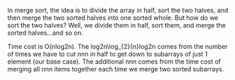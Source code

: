 In merge sort, the idea is to divide the array in half, sort the two halves, and then merge the two sorted halves into one sorted whole. But how do we sort the two halves? Well, we divide them in half, sort them, and merge the sorted halves...and so on. 

Time cost is O(nlog2​n). The log⁡2n\log_{2}{n}log2​n comes from the number of times we have to cut nnn in half to get down to subarrays of just 1 element (our base case). The additional nnn comes from the time cost of merging all nnn items together each time we merge two sorted subarrays. 